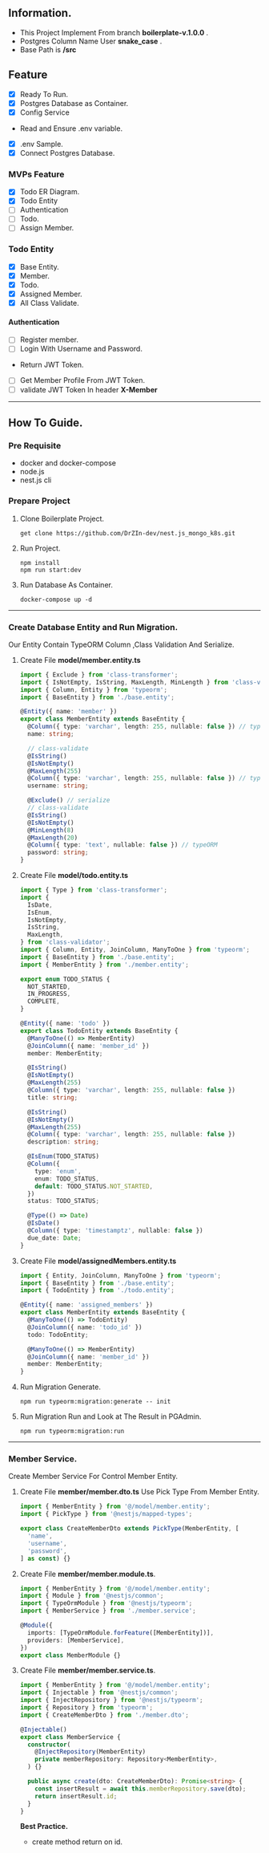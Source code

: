 ## Information.

- This Project Implement From branch **boilerplate-v.1.0.0** .
- Postgres Column Name User **snake_case** .
- Base Path is **/src**

## Feature

- [x] Ready To Run.
- [x] Postgres Database as Container.
- [x] Config Service
- Read and Ensure .env variable.
- [x] .env Sample.
- [x] Connect Postgres Database.

### MVPs Feature

- [x] Todo ER Diagram.
- [x] Todo Entity
- [ ] Authentication
- [ ] Todo.
- [ ] Assign Member.

### Todo Entity

- [x] Base Entity.
- [x] Member.
- [x] Todo.
- [x] Assigned Member.
- [x] All Class Validate.

#### Authentication

- [ ] Register member.
- [ ] Login With Username and Password.
- Return JWT Token.
- [ ] Get Member Profile From JWT Token.
- [ ] validate JWT Token In header **X-Member**

---

## How To Guide.

### Pre Requisite

- docker and docker-compose
- node.js
- nest.js cli

### Prepare Project

1.  Clone Boilerplate Project.
    ```shell
    get clone https://github.com/DrZIn-dev/nest.js_mongo_k8s.git
    ```
2.  Run Project.
    ```
    npm install
    npm run start:dev
    ```
3.  Run Database As Container.
    ```
    docker-compose up -d
    ```

---

### Create Database Entity and Run Migration.

Our Entity Contain TypeORM Column ,Class Validation And Serialize.

1. Create File **model/member.entity.ts**

   ```typescript
   import { Exclude } from 'class-transformer';
   import { IsNotEmpty, IsString, MaxLength, MinLength } from 'class-validator';
   import { Column, Entity } from 'typeorm';
   import { BaseEntity } from './base.entity';

   @Entity({ name: 'member' })
   export class MemberEntity extends BaseEntity {
     @Column({ type: 'varchar', length: 255, nullable: false }) // typeORM
     name: string;

     // class-validate
     @IsString()
     @IsNotEmpty()
     @MaxLength(255)
     @Column({ type: 'varchar', length: 255, nullable: false }) // typeORM
     username: string;

     @Exclude() // serialize
     // class-validate
     @IsString()
     @IsNotEmpty()
     @MinLength(8)
     @MaxLength(20)
     @Column({ type: 'text', nullable: false }) // typeORM
     password: string;
   }
   ```

2. Create File **model/todo.entity.ts**

   ```typescript
   import { Type } from 'class-transformer';
   import {
     IsDate,
     IsEnum,
     IsNotEmpty,
     IsString,
     MaxLength,
   } from 'class-validator';
   import { Column, Entity, JoinColumn, ManyToOne } from 'typeorm';
   import { BaseEntity } from './base.entity';
   import { MemberEntity } from './member.entity';

   export enum TODO_STATUS {
     NOT_STARTED,
     IN_PROGRESS,
     COMPLETE,
   }

   @Entity({ name: 'todo' })
   export class TodoEntity extends BaseEntity {
     @ManyToOne(() => MemberEntity)
     @JoinColumn({ name: 'member_id' })
     member: MemberEntity;

     @IsString()
     @IsNotEmpty()
     @MaxLength(255)
     @Column({ type: 'varchar', length: 255, nullable: false })
     title: string;

     @IsString()
     @IsNotEmpty()
     @MaxLength(255)
     @Column({ type: 'varchar', length: 255, nullable: false })
     description: string;

     @IsEnum(TODO_STATUS)
     @Column({
       type: 'enum',
       enum: TODO_STATUS,
       default: TODO_STATUS.NOT_STARTED,
     })
     status: TODO_STATUS;

     @Type(() => Date)
     @IsDate()
     @Column({ type: 'timestamptz', nullable: false })
     due_date: Date;
   }
   ```

3. Create File **model/assignedMembers.entity.ts**

   ```typescript
   import { Entity, JoinColumn, ManyToOne } from 'typeorm';
   import { BaseEntity } from './base.entity';
   import { TodoEntity } from './todo.entity';

   @Entity({ name: 'assigned_members' })
   export class MemberEntity extends BaseEntity {
     @ManyToOne(() => TodoEntity)
     @JoinColumn({ name: 'todo_id' })
     todo: TodoEntity;

     @ManyToOne(() => MemberEntity)
     @JoinColumn({ name: 'member_id' })
     member: MemberEntity;
   }
   ```

4. Run Migration Generate.

   ```shell
   npm run typeorm:migration:generate -- init
   ```

5. Run Migration Run and Look at The Result in PGAdmin.

   ```shell
   npm run typeorm:migration:run
   ```

---

### Member Service.

Create Member Service For Control Member Entity.

1. Create File **member/member.dto.ts**
   Use Pick Type From Member Entity.

   ```typescript
   import { MemberEntity } from '@/model/member.entity';
   import { PickType } from '@nestjs/mapped-types';

   export class CreateMemberDto extends PickType(MemberEntity, [
     'name',
     'username',
     'password',
   ] as const) {}
   ```

2. Create File **member/member.module.ts**.

   ```typescript
   import { MemberEntity } from '@/model/member.entity';
   import { Module } from '@nestjs/common';
   import { TypeOrmModule } from '@nestjs/typeorm';
   import { MemberService } from './member.service';

   @Module({
     imports: [TypeOrmModule.forFeature([MemberEntity])],
     providers: [MemberService],
   })
   export class MemberModule {}
   ```

3. Create File **member/member.service.ts**.

   ```typescript
   import { MemberEntity } from '@/model/member.entity';
   import { Injectable } from '@nestjs/common';
   import { InjectRepository } from '@nestjs/typeorm';
   import { Repository } from 'typeorm';
   import { CreateMemberDto } from './member.dto';

   @Injectable()
   export class MemberService {
     constructor(
       @InjectRepository(MemberEntity)
       private memberRepository: Repository<MemberEntity>,
     ) {}

     public async create(dto: CreateMemberDto): Promise<string> {
       const insertResult = await this.memberRepository.save(dto);
       return insertResult.id;
     }
   }
   ```

   **Best Practice.**

   - create method return on id.
